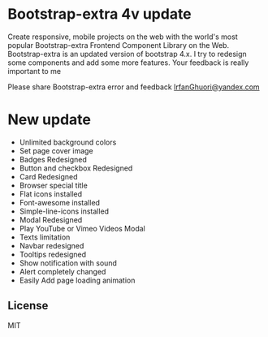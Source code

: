 # Bootstrap-extra 4v update
Create responsive, mobile projects on the web with the world's most popular Bootstrap-extra Frontend Component Library on the Web. 
Bootstrap-extra is an updated version of bootstrap 4.x. I try to redesign some components and add some more features.
 Your feedback is really important to me

Please share Bootstrap-extra error and feedback
IrfanGhuori@yandex.com

# New update

  - Unlimited background colors
  - Set page cover image
  - Badges Redesigned
  - Button and checkbox Redesigned
  - Card Redesigned
  - Browser special title
  - Flat icons installed
  - Font-awesome installed
  - Simple-line-icons installed
  - Modal Redesigned
  - Play YouTube or Vimeo Videos Modal
  - Texts limitation 
  - Navbar redesigned
  - Tooltips redesigned
  - Show notification with sound
  - Alert completely changed
  - Easily Add page loading animation 
  

License
----

MIT



